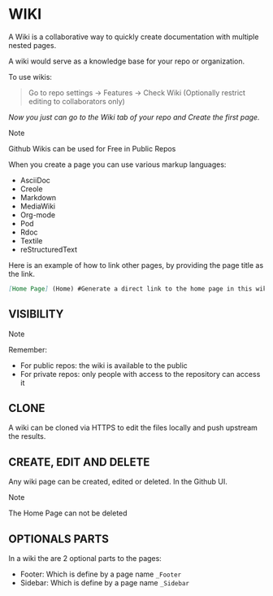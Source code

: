 # WIKI

A Wiki is a collaborative way to quickly create documentation with multiple nested pages.

A wiki would serve as a knowledge base for your repo or organization.

To use wikis:
> Go to repo settings -> Features -> Check Wiki (Optionally restrict editing to collaborators only)

*Now you just can go to the Wiki tab of your repo and Create the first page.*

> [!NOTE]  
> Github Wikis can be used for Free in Public Repos


When you create a page you can use various markup languages:
- AsciiDoc
- Creole
- Markdown
- MediaWiki
- Org-mode
- Pod
- Rdoc
- Textile
- reStructuredText

Here is an example of how to link other pages, by providing the page title as the link.
```md
[Home Page] (Home) #Generate a direct link to the home page in this wiki page
```

## VISIBILITY
> [!NOTE]  
> Remember:
> - For public repos: the wiki is available to the public
> - For private repos: only people with access to the repository can access it



## CLONE

A wiki can be cloned via HTTPS to edit the files locally and push upstream the results.

## CREATE, EDIT AND DELETE

Any wiki page can be created, edited or deleted. In the Github UI.

> [!NOTE]  
> The Home Page can not be deleted

## OPTIONALS PARTS

In a wiki the are 2 optional parts to the pages:
- Footer: Which is define by a page name `_Footer`
- Sidebar: Which is define by a page name `_Sidebar`
